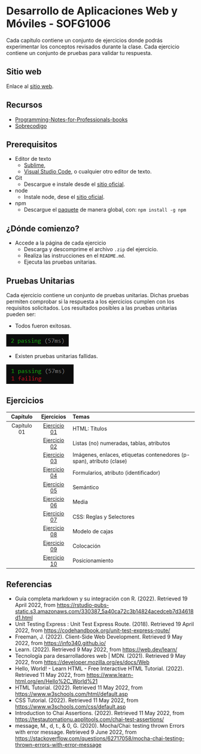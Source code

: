 # Desarrollo de Aplicaciones Web y Móviles - SOFG1006

Cada capítulo contiene un conjunto de ejercicios donde podrás experimentar los conceptos revisados durante la clase. Cada ejercicio contiene un conjunto de pruebas para validar tu respuesta.

## Sitio web

Enlace al [sitio web](https://dawmfiec.github.io/DAWM/).

## Recursos

*  [Programming-Notes-for-Professionals-books](https://github.com/bao-vn/Programming-Notes-for-Professionals-books/tree/master/GoalKicker)
*  [Sobrecodigo](https://www.instagram.com/sobrecodigo/)

## Prerequisitos

* Editor de texto 
	- [Sublime](https://www.sublimetext.com/3),
	- [Visual Studio Code](https://code.visualstudio.com/download), o cualquier otro editor de texto.
* Git
	- Descargue e instale desde el [sitio oficial](https://git-scm.com/downloads).
* node
	- Instale node, dese el [sitio oficial](https://nodejs.org/es/download/).
* npm
	- Descargue el [paquete](https://www.npmjs.com/package/download) de manera global, con: `npm install -g npm` 


## ¿Dónde comienzo?

* Accede a la página de cada ejercicio
	+ Descarga y descomprime el archivo `.zip` del ejercicio.
	+ Realiza las instrucciones en el `README.md`.
	+ Ejecuta las pruebas unitarias.


## Pruebas Unitarias

Cada ejercicio contiene un conjunto de pruebas unitarias. Dichas pruebas permiten comprobar si la respuesta a los ejercicios cumplen con los requisitos solicitados. Los resultados posibles a las pruebas unitarias pueden ser: 

* Todos fueron exitosas.

![image info](images/exito.png)

* Existen pruebas unitarias fallidas.

![image info](images/fallo.png) 

## Ejercicios

| Capítulo      | Ejercicios                                     | Temas    |
| :-----------: | :--------------------------------------------: | :------- |
| Capítulo 01   | [Ejercicio 01](Capítulo01/ejercicio01)         | HTML: Títulos  |
| 			    | [Ejercicio 02](Capítulo01/ejercicio02)         | Listas (no) numeradas, tablas, atributos   |
| 			    | [Ejercicio 03](Capítulo01/ejercicio03)         | Imágenes, enlaces, etiquetas contenedores (p-span), atributo (clase) |
| 			    | [Ejercicio 04](Capítulo01/ejercicio04)         | Formularios, atributo (identificador) |
| 			    | [Ejercicio 05](Capítulo01/ejercicio05)         | Semántico |
| 			    | [Ejercicio 06](Capítulo01/ejercicio06)         | Media |
| 			    | [Ejercicio 07](Capítulo01/ejercicio07)         | CSS: Reglas y Selectores |
| 			    | [Ejercicio 08](Capítulo01/ejercicio08)         | Modelo de cajas |
| 			    | [Ejercicio 09](Capítulo01/ejercicio09)         | Colocación |
| 			    | [Ejercicio 10](Capítulo01/ejercicio10)         | Posicionamiento |


## Referencias 

* Guía completa markdown y su integración con R. (2022). Retrieved 19 April 2022, from https://rstudio-pubs-static.s3.amazonaws.com/330387_5a40ca72c3b14824acedceb7d34618d1.html
* Unit Testing Express : Unit Test Express Route. (2018). Retrieved 19 April 2022, from https://codehandbook.org/unit-test-express-route/
* Freeman, J. (2022). Client-Side Web Development. Retrieved 9 May 2022, from https://info340.github.io/
* Learn. (2022). Retrieved 9 May 2022, from https://web.dev/learn/
* Tecnología para desarrolladores web | MDN. (2021). Retrieved 9 May 2022, from https://developer.mozilla.org/es/docs/Web
* Hello, World! - Learn HTML - Free Interactive HTML Tutorial. (2022). Retrieved 11 May 2022, from https://www.learn-html.org/en/Hello%2C_World%21
* HTML Tutorial. (2022). Retrieved 11 May 2022, from https://www.w3schools.com/html/default.asp
* CSS Tutorial. (2022). Retrieved 11 May 2022, from https://www.w3schools.com/css/default.asp
* Introduction to Chai Assertions. (2022). Retrieved 11 May 2022, from https://testautomationu.applitools.com/chai-test-assertions/
* message, M., d, t., & 0, G. (2020). Mocha/Chai: testing thrown Errors with error message. Retrieved 9 June 2022, from https://stackoverflow.com/questions/62717058/mocha-chai-testing-thrown-errors-with-error-message
